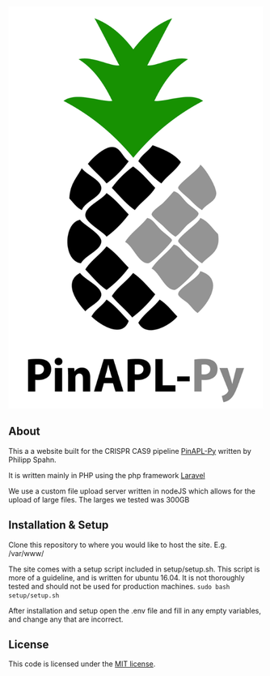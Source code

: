 <p align="center"><img src="https://github.com/DBMI/PinAPL-Py-site/blob/master/public/img/logo_with_name.png"></p>

## About

This a a website built for the CRISPR CAS9 pipeline <a href="https://github.com/LewisLabUCSD/PinAPL-Py">PinAPL-Py</a> written by Philipp Spahn.

It is written mainly in PHP using the php framework <a href="https://laravel.com/">Laravel</a>

We use a custom file upload server written in nodeJS which allows for the upload of large files. The larges we tested was 300GB

## Installation & Setup
Clone this repository to where you would like to host the site. E.g. /var/www/

The site comes with a setup script included in setup/setup.sh. This script is more of a guideline, and is written for ubuntu 16.04. It is not thoroughly tested and should not be used for production machines. 
``` sudo bash setup/setup.sh ```

After installation and setup open the .env file and fill in any empty variables, and change any that are incorrect. 

## License

This code is licensed under the [MIT license](http://opensource.org/licenses/MIT).
